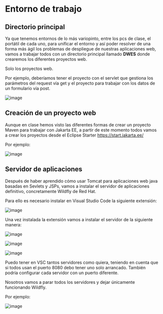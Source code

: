 # Entorno de trabajo

## Directorio principal

Ya que tenemos entornos de lo más variopinto, entre los pcs de clase, el portátil de cada uno, para unificar el entorno y así poder resolver de una forma más ágil los problemas de despliegue de nuestras aplicaciones web, vamos a trabajar todos con un directorio principal llamado **DWES** donde crearemos los diferentes proyectos web.

Solo los proyectos web.

Por ejemplo, deberíamos tener el proyecto con el servlet que gestiona los parámetros del request vía get y el proyecto para trabajar con los datos de un formulario vía post.

![image](https://github.com/user-attachments/assets/3f3ad204-f18b-43c6-a744-d2a042f9d4c1)

## Creación de un proyecto web

Aunque en clase hemos visto las diferentes formas de crear un proyecto Maven para trabajar con Jakarta EE, a partir de este momento todos vamos a crear los proyectos desde el Eclipse Starter https://start.jakarta.ee/

Por ejemplo:

![image](https://github.com/user-attachments/assets/ffa107a3-6d16-49eb-94e1-a21c9518ff45)


## Servidor de aplicaciones

Después de haber aprendido cómo usar Tomcat para aplicaciones web java basadas en Sevlets y JSPs, vamos a instalar el servidor de aplicaciones definitivo, concretamente Wildfly de Red Hat.

Para ello es necesario instalar en Visual Studio Code la siguiente extensión:

![image](https://github.com/user-attachments/assets/b52367a4-6258-4b37-b878-c5e9ca948600)

Una vez instalada la extensión vamos a instalar el servidor de la siguiente manera:

![image](https://github.com/user-attachments/assets/9af7a800-bc24-46b5-9ecc-37a77aac3568)

![image](https://github.com/user-attachments/assets/f699633a-28aa-400d-a5b9-afdcf2914347)

![image](https://github.com/user-attachments/assets/ccaa6991-a3e1-4753-8855-05df75157954)


Puedo tener en VSC tantos servidores como quiera, teniendo en cuenta que si todos usan el puerto 8080 debo tener uno solo arrancado. También podría configurar cada servidor con un puerto diferente.

Nosotros vamos a parar todos los servidores y dejar únicamente funcionando Wildfly.

Por ejemplo:

![image](https://github.com/user-attachments/assets/9296dd96-23c5-4e34-b94b-261e654fe8a1)

